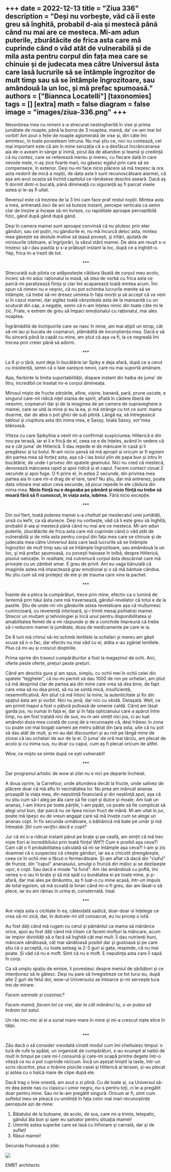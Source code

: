 
+++
date = 2022-12-13
title = "Ziua 336"
description = "Deși nu vorbește, văd că îi este greu să înghită, probabil d-aia și mestecă până când nu mai are ce mesteca. Mi-am adun puterile, zburătăcite de frica asta care mă cuprinde când o văd atât de vulnerabilă și de mila asta pentru corpul din fața mea care se chinuie și de judecata mea către Universul ăsta care lasă lucrurile să se întâmple îngrozitor de mult timp sau să se întâmple îngrozitoare, sau amândouă la un loc, și mă prefac spumoasă."
authors = ["Biannca Locatelli"]
[taxonomies]
tags = []
[extra]
math = false
diagram = false
image = "images/ziua-336.png"
+++
---

Nevorbirea mea cu nimeni s-a strecurat nestingherită în vise și prima jumătate de noapte, până la borna de 3 noaptea, mamă, da' ce-am mai tot vorbit! Am avut o felie de noapte aglomerată de vise și, din câte îmi amintesc, în toate povesteam întruna. Nu mai știu ce, nici nu contează, cel mai important este că am în mine senzația că s-a desfăcut încrâncenarea aia de-o aveam în sânge și inimă, picul ăla de abandon și teamă și credință că nu contez, care se reiterează mereu și mereu, cu fiecare dată în care nevoile mele, n-aș zice foarte mari, nu găsesc egalul prin care să se compenseze, în exterior. Deși nu-mi face nicio plăcere să mă trezesc la ora asta nedorit de mică a nopții, de data asta îi sunt recunoscătoare alarmei, că așa am avut ocazia să închid capitolul ce rămăsese deschis aseară. Dacă aș fi dormit dintr-o bucată, până dimineață cu siguranță aș fi parcat visele astea și le-aș fi uitat.

Reversul este că trezirea de la 3 îmi cam face praf restul nopții. Mintea asta a mea, antrenată zeci de ani să buteze instant, percepe verticala ca semn clar de trezire și începe să-mi livreze, cu rapiditate aproape perceptibilă fizic, gând după gând după gând.

Deși în camera mamei sunt aproape convinsă că nu plutesc prin eter gânduri, sau cel puțin, nu gândurile ei, nu mă încurcă deloc asta, mintea mea găsește ea destule motive să țeasă povești, și iritări, ajutată de mirosurile izbitoare, și îngrijorări, la văzul stării mamei. De abia am reușit s-o trezesc să-i dau pastila și s-a prăbușit instant la loc, după ce a înghițit-o. Yep, frica m-a trezit de tot.

<p style="text-align: center;">***</p>

Strecurată sub pilota ce adăpostește căldura lăsată de corpul meu acolo, încerc să-mi aduc raționalul la masă, să stea de vorbă cu frica asta ce parcă-mi paralizează ființa și clar îmi acaparează toată mintea acum. Îmi spun că nimeni nu e veșnic, că nu pot schimba lucrurile menite să se întâmple, că trebe să-mi dresez uimirea în fața morții și să accept că va veni și în cazul mamei, dar sigilez toată vânzoleala asta de la mansardă cu un scuturat din cap, a negație, semn că n-am înțeles nimic din toate câte mi le zic. Frate, e extrem de greu să împaci emoționalul cu raționalul, mai ales noaptea.

Îngrămădită de închipuirile care se nasc în mine, am mai ațipit un strop, cât să-mi iau și bucata de coșmaruri, plămădită de inconștiența mea. Dacă e să fiu sinceră până la capăt cu mine, am știut că așa va fi, la ce negreală îmi trecea prin creier până să adorm.

<p style="text-align: center;">***</p>

La 6 și-o țâră, sunt deja în bucătărie iar Spiky e deja afară, după ce a cerut cu insistență, semn că o taie oareșce nevoi, care nu mai suportă amânare.

Apa, fierbinte la limita suportabilității, dispare instant din halba de juma' de litru, incredibil ce însetat mi-e corpul dimineața.

Mirosul mișto de fructe zdrobite, afine, vișine, banană, pară, prune uscate, e singurul care-mi ridică nițel starea de spirit, aflată în cădere liberă de nesomn, coșmaruri dar și de la imaginea de pe camera de supraveghere a mamei, care se uită la mine și eu la ea, și mă strânge cu tot ce sunt: mama doarme, dar de abia o pot ghici de sub pilotă. Lângă ea, să întregească tabloul și ciupitura asta din inima mea, e Sassy, loiala Sassy, sor'mea blănoasă.

Viteza cu care Spikylina a venit mi-a confirmat suspiciunea: Hitlerică e din nou pe terasă, iar ei îi e frică de el, ceea ce e de înțeles, având în vedere că ea e cât juma' de Hitlerică. Îi dau repede ei de mâncare în casă și îi pregătesc și lui bolul. N-am nicio șansă să mă apropii și oricum ar fi egoism din partea mea să forțez asta, așa că-i las bolul plin de papa bun și intru în bucătărie, de unde-l privesc din spatele geamului. Nici nu cred că mestecă, devorează mâncarea rapid și apoi ridică și el capul. Facem contact vizual 2 secunde și apoi fuge. O fi prins el, în astea 2 secunde, din privirea mea partea aia în care mi-e drag de el tare, tare? Nu știu, dar mă antrenez, poate data viitoare mai adun ceva secunde, să picur repede în ele căldura din inima mea. **Nicio ființă nu e degeaba pe pământ și nicio ființă nu trebe să moară fără să fi cunoscut, în viața asta, iubirea.** Fără nicio excepție.

<p style="text-align: center;">***</p>

Din oul fiert, toată puterea mamei s-a cheltuit pe mestecatul unei jumătăți, unsă cu kefir, ca să alunece. Deși nu vorbește, văd că îi este greu să înghită, probabil d-aia și mestecă până când nu mai are ce mesteca. Mi-am adun puterile, zburătăcite de frica asta care mă cuprinde când o văd atât de vulnerabilă și de mila asta pentru corpul din fața mea care se chinuie și de judecata mea către Universul ăsta care lasă lucrurile să se întâmple îngrozitor de mult timp sau să se întâmple îngrozitoare, sau amândouă la un loc, și mă prefac spumoasă, cu povești haioase în tolbă, despre Hitlerică, pisoiul-senzație. În realitate, mă cutremură corpul ăsta descărnat care mă privește cu un zâmbet amar. E greu de privit. Am eu vaga bănuială că imaginile astea mă impactează grav emoțional și o să mă bântuie cândva. Nu știu cum să mă protejez de ele și de trauma care vine la pachet.

<p style="text-align: center;">***</p>

Înainte de a pleca la cumpărături, trece prin mine, efectiv ca o lumină de lanternă prin hăul ăsta care mă traversează, gândul-revelator că totul e de la pastile. Știu de unde-mi vin gândurile astea revelatoare așa că mulțumesc cumincioară, cu reverență interioară, și-i trimit mesaj psihiatrei mamei. Strecor un mulțam și tehnologiei și încă unul pentru disponibilitatea și amabilitatea femeii de a-mi răspunde și de a conchide împreună că trebe să-i reducem mamei la jumătate, doza de medicamente pe care le ia.

De 6 luni mă chinui să-mi schimb lentilele la ochelari și mereu am găsit scuze să n-o fac, dar efectiv nu mai văd cu ei, atâta s-au zgâriat lentilele. Plus că mi-au și crescut dioptriile.

Prima oprire din traseul cumpărăturilor a fost la magazinul de ochi. Aici, oferte peste oferte, prețuri peste prețuri.

Când am deschis gura și am spus, simplu, cu ochii mei în ochii celei din spatele "tejghelei", că nu-mi permit să dau 1000 de ron pe ochelari, am știut că mă desprind clar de partea aia din mine care vrea să dea bine, de fapt care vrea să nu dea prost, să nu se simtă mică, insuficientă, nesemnificativă. Am știut că mă întorc la mine, la autenticitate și fix din spațiul ăsta am și vorbit. Nici nu jenă, dar nici cu obidă. Detașată. Well, ce am primit înapoi a fost o pătură pufoasă de omenie caldă. Când am lăsat garda jos, nu numai în fața ei, dar și în fața opticianului care a apărut între timp, nu am fost tratată nici de sus, nu m-am simțit nici jos, ci au luat amândoi doza mea curată de curaj de a recunoaște că, deși trăiesc în zona cu poate cei mai bogați oameni pe metru pătrat din țara asta, uite că nu pot să dau atât de mult, și mi-au dat discounturi și au roit pe lângă mine de ziceai că iau ochelari de aur de la ei. O juma' de oră mai târziu, am plecat de acolo și cu inima sus, nu doar cu capul, cum aș fi plecat oricum de altfel.

Wow, ce mișto se simte după ce ești vulnerabil!

<p style="text-align: center;">***</p>

Dar programul artistic de wow al zilei nu e nici pe departe încheiat.

A doua oprire, la Carrefour, unde altundeva decât la fructe, unde salivez de plăcere doar că mă aflu în vecinătatea lor. Nu prea am mâncat ananas proaspăt la viața mea, din neputință financiară și din neștiință apoi, așa că nu știu cum să-l aleg pe ăla care să fie copt și dulce și moale. Am luat un ananas, l-am întors pe toate părțile, l-am pipăit, ce poate să fie complicat să alegi unul bun, dar parcă nu se lipea niciun fruct de mână. M-am uitat în jur, poate mă lipesc eu de vreun angajat care să mă învețe cum se alege un ananas copt. În fix secunda următoare, o bătrânică mă bate pe umăr și mă întreabă: _Știi cum verifici dacă e copt?_

Jur că mi s-a ridicat instant părut pe brațe și pe ceafă, am simțit că mă trec niște fiori ai incredibilului prin toată ființa! Wtf?! Cum e posibil așa ceva?! Cam cât o fi probabilitatea calculată să mi se întâmple așa ceva?! I-am și zis doamnei că o suspectez că citește gânduri, iar ea a chicotit ștrengărește, ceea ce în ochii mei a făcut-o fermecătoare. Și-am aflat că dacă din "ciuful" de frunze, din "capul" ananasului, smulgi o frunză din mijloc și se dezlipește ușor, e copt. Sau dacă e moale "la fund". Am râs amândouă cu poftă, îmi venea s-o iau în brațe și să mă spăl cu bunătatea ei pe toate mine, și p-afară, dar mai ales pe dinăuntru, aș fi luat-o cu mine acasă, într-un impuls de total egoism, să mă scoată la liman când mi-o fi greu, dar am lăsat-o să plece, iar eu am rămas în urma ei, consternată. Ireal.

<p style="text-align: center;">***</p>

Are viața asta o ciclitate în ea, câteodată sadică, doar-doar oi înțelege ce vrea să-mi zică, dar, în dulcele-mi stil consacrat, eu nu pricep o iotă.

Au fost dăți când mă rugam cu cerul și pământul ca mama să mănânce orice, apoi au fost dăți când mă iritam că facem mofturi la mâncare, acum iar implor divinități să o facă să înghită cât mai mult. Îi dau nutrienți buni, mâncare sănătoasă, cât mai sănătoasă posibil dar și gustoasă și pe care știu că o acceptă, cu toate asteag ia 2-3 guri și gata, respinde, că nu mai poate. Și văd că nu e moft. Simt că nu e moft. E neputința asta care îi sapă în corp.

Ca să umplu spațiu de emisie, îi povestesc despre meniul de sărbători și ce intenționez să le gătesc. Deși nu pare să înregistreze ce tot turui eu, după alte 2 guri de felul doi, wow-ul Universului se întoarce și-mi servește tura trei de mirare:

_Facem sarmale și cozonac?_

_Facem mamă, facem tot ce vrei, dar la cât mănânci tu, s-ar putea să hrănim tot satul._

Un râs mic-mic al ei a sunat mare-mare în mine și mi-a crescut niște elice în tălpi.

<p style="text-align: center;">***</p>

Zău dacă o să consider vreodată cinstit modul cum îmi cheltuiesc timpul: o tură de rufe la spălat, un organizat de cumpărături, s-au scumpit al naibii de mult în timpul pe care mi-l consumă și care-mi scapă printre degete într-o viteză ce nu o pot cuprinde nicicum. Încă un așezat liniștit la taste, într-un scris răcoritor, plus o hrănire pisicile casei și Hitlerică al terasei, și-au plecat și astea cu o halcă mare de clipe după ele.

Dacă trag o linie onestă, am avut o zi plină. Cu de toate și, ca Universul să-mi dea peste nas cu clasicu-i umor negru, nu-s pentru toți, ci le-a pregătit doar pentru mine. Sau mi le-am pregătit singură. Oricum ar fi, simt cum sufletul meu se pleacă cu umilință în fața celor mai mari recunoștințe percepute azi de mine:
1. Băiatului de la butoane, de acolo, de sus, care mi-a trimis, telepatic, gândul ăla bun și sper eu salvator pentru situația mamei!
2. Uimirile astea superbe care se lasă cu înfiorare și carnală, dar și de suflet!
3. Râsul mamei!

Secunda frumoasă a zilei:

<div class="flex justify-center">
  <img src="images/336.jpeg" />
</div>

EMBT architects
